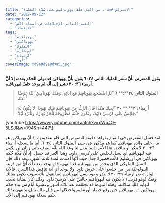 ```yaml
---
title: "الإعتراض #٠٨٥، من الذي خَلَفَ يهوياقيم على سُدَّة الحكم؟"
date: "2019-09-12"
categories: 
  - "القسم-الثاني-الإختلافات-في-أسماء-الأش"
  - "تناقضات"
tags: 
  - "يهوياقيم"
  - "يهوياكين"
  - "الملوك"
  - "اورشليم"
  - "ارمياء"
  - "داود"
coverImage: "d9a0d9a8d9a5.jpg"
---
```


**يقول المعترض بأنَّ سفر الملوك الثاني ٢٤: ٦ يقول بأنَّ يهوياكين قد تولى الحكم بعده، إلا أنَّ أرمياء ٣٦: ٣٠ تشير إلى أنَّه لم يوجد خلفُ ليهوياقيم.**

> **الملوك** **الثاني** **٢٤****:** **٦** ”ثُمَّ اضْطَجَعَ يَهُويَاقِيمُ مَعَ آبَائِهِ، وَمَلَكَ يَهُويَاكِينُ ابْنُهُ عِوَضًا عَنْهُ.“
> 
> **أرمياء** **٣٦****:** **٣٠** ”لِذلِكَ هكَذَا قَالَ الرَّبُّ عَنْ يَهُويَاقِيمَ مَلِكِ يَهُوذَا: لاَ يَكُونُ لَهُ جَالِسٌ عَلَى كُرْسِيِّ دَاوُدَ، وَتَكُونُ جُثَّتُهُ مَطْرُوحَةً لِلْحَرِّ نَهَارًا، وَلِلْبَرْدِ لَيْلاً.“

\[youtube https://www.youtube.com/watch?v=pWb4O-5LSJI&w=794&h=447\]

لقد فشل المعترض في القيام بقراءة دقيقة للنصوص التي قام بتقديمها، إذ أنَّ يهوياكين هو من خلف والده يهوياقيم كما هو مذكور في سفر الملوك الثاني ٢٤: ٦. أما ما يسجله أرمياء ٣٦: ٣٠ لا ينكر أو يناقض هذا الأمر، إنما ينقل لنا وعد الله بأنَّه سوف يأتي زمان لن يكون فيه ليهوياقيم أي نسلٍ ليجلس على كرسي داود. وهذا الأمر قد حصل. إذ أنَّ مُدَّة حُكم يهوياكين في أورشليم كانت قصيرةً جداً، حيث أنَّها امتدت لمدة ثلاثة أشهرٍ. وبعد ذلك فإن النسل الملوكي الذي ينحدر من يهوياقيم قد انتهى، فلم يوجد بعد ذلك أيٌّ من ذريته البيولوجيّة بين من جلسوا على عرش داود. ولا يوجد أي آية تناقض هذا السرد. فالآية الواردة في ارمياء ٣٦: ٣٠ لا تنكر وجود نسلٍ ليهوياقيم إنما تقول بأنَّه سوف يكون هنالك وقتٌ (وهو قريب) لا يكون فيه ليهوياقيم جالسٌ على كرسيّ داود. وذلك كان بمثابة تحديد لنهاية مُلكِ سلالته. وهذه النبوءة قد تحققت بعد ثلاثة أشهر وعشرة أيام من بدء حكم يهوياكين ابن يهوياقيم حين وقع حصار أورشليم واحتلالها من قبل ملك بابل، وانتهى بذلك حكم سلالة يهوياقيم إلى الأبد.
